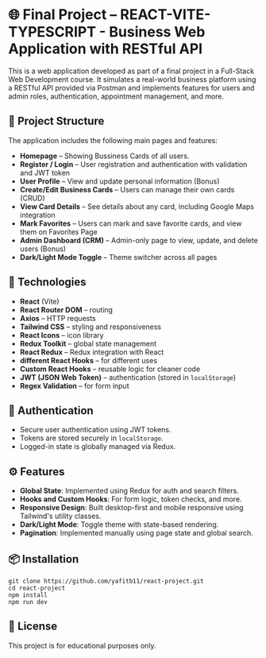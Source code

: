 # 🌐 Final Project – REACT-VITE-TYPESCRIPT - Business Web Application with RESTful API

This is a web application developed as part of a final project in a Full-Stack Web Development course. It simulates a real-world business platform using a RESTful API provided via Postman and implements features for users and admin roles, authentication, appointment management, and more.

## 📁 Project Structure

The application includes the following main pages and features:

- **Homepage** – Showing Bussiness Cards of all users.
- **Register / Login** – User registration and authentication with validation and JWT token
- **User Profile** – View and update personal information (Bonus)
- **Create/Edit Business Cards** – Users can manage their own cards (CRUD)
- **View Card Details** – See details about any card, including Google Maps integration
- **Mark Favorites** – Users can mark and save favorite cards, and view them on Favorites Page
- **Admin Dashboard (CRM)** – Admin-only page to view, update, and delete users (Bonus)
- **Dark/Light Mode Toggle** – Theme switcher across all pages

## 🧰 Technologies

- **React** (Vite)
- **React Router DOM** – routing
- **Axios** – HTTP requests
- **Tailwind CSS** – styling and responsiveness
- **React Icons** – icon library
- **Redux Toolkit** – global state management
- **React Redux** – Redux integration with React
- **different React Hooks** – for different uses
- **Custom React Hooks** – reusable logic for cleaner code
- **JWT (JSON Web Token)** – authentication (stored in `localStorage`)
- **Regex Validation** – for form input

## 🔐 Authentication

- Secure user authentication using JWT tokens.
- Tokens are stored securely in `localStorage`.
- Logged-in state is globally managed via Redux.

## ⚙️ Features

- **Global State**: Implemented using Redux for auth and search filters.
- **Hooks and Custom Hooks**: For form logic, token checks, and more.
- **Responsive Design**: Built desktop-first and mobile responsive using Tailwind's utility classes.
- **Dark/Light Mode**: Toggle theme with state-based rendering.
- **Pagination**: Implemented manually using page state and global search.

## 📦 Installation

```
git clone https://github.com/yafitb11/react-project.git
cd react-project
npm install
npm run dev
```

## 📄 License

This project is for educational purposes only.
